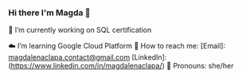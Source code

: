 ### Hi there I'm Magda 👋


🔭 I’m currently working on SQL certification 

:cloud: I’m learning Google Cloud Platform
:love_letter: How to reach me: 
[Email]: magdalenaclapa.contact@gmail.com
[LinkedIn]: (https://www.linkedin.com/in/magdalenaclapa/)
:princess: Pronouns: she/her

